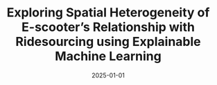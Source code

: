 ---
title: "Exploring Spatial Heterogeneity of E-scooter’s Relationship with Ridesourcing using Explainable Machine Learning"
collection: publications
category: conferences
permalink: /publication/2025-01-01-Exploring-Spatial-Heterogeneity-of-E-scooters-Relationship-with-Ridesourcing-using-Explainable-Machine-Learning
date: 2025-01-01
venue: 'Transportation Research Board 104th Annual Meeting'
---
